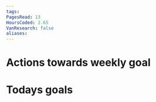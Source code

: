 ```yaml
---
tags: 
PagesRead: 13
HoursCoded: 2.65
VanResearch: false
aliases:
---
```

# Actions towards weekly goal
# Todays goals